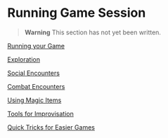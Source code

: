 # Running Game Session

> **Warning**
> This section has not yet been written.

[Running your Game](./Running_your_Game/Running_your_Game.md)

[Exploration](./Exploration/Exploration.md)

[Social Encounters](./Social_Encounters/Social_Encounters.md)

[Combat Encounters](./Combat_Encounters/Combat_Encounters.md)

[Using Magic Items](./Using_Magic_Items/Using_Magic_Items.md)

[Tools for Improvisation](./Tools_for_Improvisation/Tools_for_Improvisation.md)

[Quick Tricks for Easier Games](./Quick_Tricks_for_Easier_Games/Quick_Tricks_for_Easier_Games.md)
